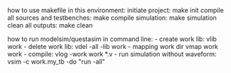 how to use makefile in this environment:
	initiate project:
		make init
	compile all sources and testbenches:
		make compile
	simulation:
		make simulation
	clean all outputs:
		make clean


how to run modelsim/questasim in command line:
	- create work lib:
		vlib work
	- delete work lib:
		vdel -all -lib work
	- mapping work dir
		vmap work work
	- compile:
		vlog -work work *.v
	- run simulation without waveform:
		vsim -c work.my_tb -do "run -all"
